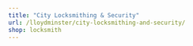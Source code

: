 ```yaml
---
title: "City Locksmithing & Security"
url: /lloydminster/city-locksmithing-and-security/
shop: locksmith
---
```

